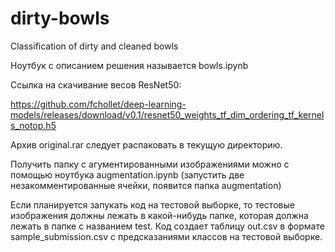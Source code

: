 # dirty-bowls
Classification of dirty and cleaned bowls

Ноутбук с описанием решения называется bowls.ipynb

Ссылка на скачивание весов ResNet50:

https://github.com/fchollet/deep-learning-models/releases/download/v0.1/resnet50_weights_tf_dim_ordering_tf_kernels_notop.h5


Архив original.rar следует распаковать в текущую директорию.

Получить папку с агументированными изображениями можно с помощью ноутбука augmentation.ipynb (запустить две незакомментированные ячейки, появится папка augmentation)

Если планируется запукать код на тестовой выборке, то тестовые изображения должны лежать в какой-нибудь папке, которая должна лежать в папке c названием test. Код создает таблицу out.csv в формате sample_submission.csv с предсказаниями классов на тестовой выборке.
